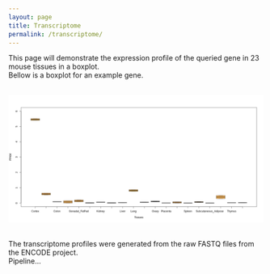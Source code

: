 ```yaml
---
layout: page
title: Transcriptome
permalink: /transcriptome/
---
```


This page will demonstrate the expression profile of the queried gene in 23 mouse tissues in a boxplot. <br>
Bellow is a boxplot for an example gene. <br>
 <br>

<img width="800" src="/img/Hs6st3.png" data-action="zoom">
 <br>
 
 <br>

The transcriptome profiles were generated from the raw FASTQ files from the ENCODE project. <br>
Pipeline... <br>
 <br>


